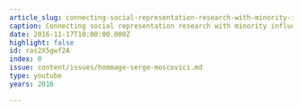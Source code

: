```yaml
---
article_slug: connecting-social-representation-research-with-minority-influence
caption: Connecting social representation research with minority influence
date: 2016-11-17T10:00:00.000Z
highlight: false
id: ras2X5gwf2A
index: 0
issue: content/issues/hommage-serge-moscovici.md
type: youtube
years: 2016

---
```

